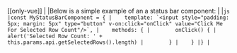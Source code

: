 [[only-vue]]
|
|Below is a simple example of an a status bar component:
|
|```js
|const MyStatusBarComponent = {
|    template: `<input style="padding: 5px; margin: 5px" type="button" v-on:click="onClick" value="Click Me For Selected Row Count"/>`,
|    methods: {
|        onClick() {
|            alert('Selected Row Count: ' + this.params.api.getSelectedRows().length)
|        }
|    }
|}
|```
 
